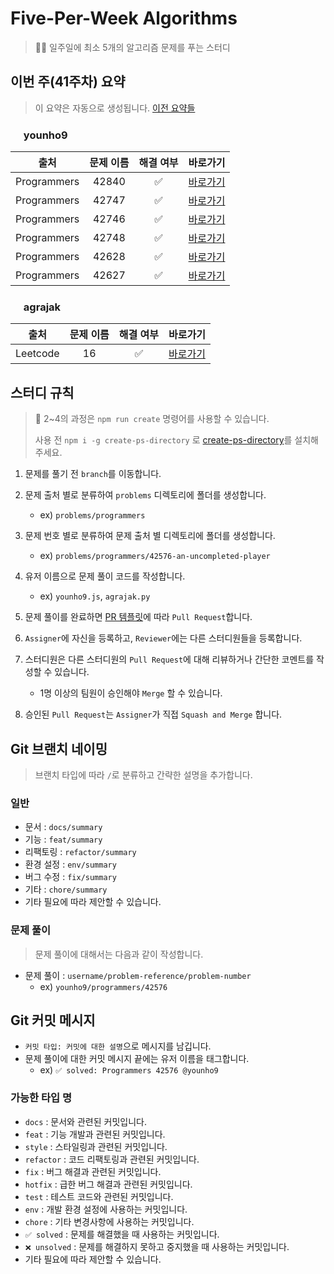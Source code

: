 # Five-Per-Week Algorithms

> 👨‍💻 일주일에 최소 5개의 알고리즘 문제를 푸는 스터디

<!-- Summary Start -->
## 이번 주(41주차) 요약
> 이 요약은 자동으로 생성됩니다.
[이전 요약들](https://github.com/five-per-week/algorithms/blob/master/LOG.md)

### <img src="https://avatars2.githubusercontent.com/u/48426991?v=4" height="17px" width="17px"> younho9
| 출처 | 문제 이름 | 해결 여부 | 바로가기 |
| :---: | :---: | :---: | :---: |
| Programmers | 42840  | ✅ | [바로가기](https://github.com/five-per-week/algorithms/pull/42) |
| Programmers | 42747  | ✅ | [바로가기](https://github.com/five-per-week/algorithms/pull/41) |
| Programmers | 42746  | ✅ | [바로가기](https://github.com/five-per-week/algorithms/pull/40) |
| Programmers | 42748  | ✅ | [바로가기](https://github.com/five-per-week/algorithms/pull/38) |
| Programmers | 42628  | ✅ | [바로가기](https://github.com/five-per-week/algorithms/pull/36) |
| Programmers | 42627  | ✅ | [바로가기](https://github.com/five-per-week/algorithms/pull/35) |



### <img src="https://avatars2.githubusercontent.com/u/16265376?v=4" height="17px" width="17px"> agrajak
| 출처 | 문제 이름 | 해결 여부 | 바로가기 |
| :---: | :---: | :---: | :---: |
| Leetcode | 16  | ✅ | [바로가기](https://github.com/five-per-week/algorithms/pull/39) |

<!-- Summary End -->

## 스터디 규칙

>📌 2~4의 과정은 `npm run create` 명령어를 사용할 수 있습니다. 
> 
> 사용 전 `npm i -g create-ps-directory` 로 [create-ps-directory](https://github.com/younho9/create-ps-directory)를 설치해주세요.

1.  문제를 풀기 전 `branch`를 이동합니다.

2.  문제 출처 별로 분류하여 `problems` 디렉토리에 폴더를 생성합니다.

    -   ex) `problems/programmers`

3.  문제 번호 별로 분류하여 문제 출처 별 디렉토리에 폴더를 생성합니다.

    -   ex) `problems/programmers/42576-an-uncompleted-player`

4.  유저 이름으로 문제 풀이 코드를 작성합니다.

    -   ex) `younho9.js`, `agrajak.py`

5.  문제 풀이를 완료하면 [PR 템플릿](https://github.com/five-per-week/algorithms/blob/master/.github/PULL_REQUEST_TEMPLATE.md)에 따라 `Pull Request`합니다.

6.  `Assigner`에 자신을 등록하고, `Reviewer`에는 다른 스터디원들을 등록합니다.

7.  스터디원은 다른 스터디원의 `Pull Request`에 대해 리뷰하거나 간단한 코멘트를 작성할 수 있습니다.

    -   1명 이상의 팀원이 승인해야 `Merge` 할 수 있습니다.

8.  승인된 `Pull Request`는 `Assigner`가 직접 `Squash and Merge` 합니다.

## Git 브랜치 네이밍

> 브랜치 타입에 따라 `/`로 분류하고 간략한 설명을 추가합니다.

### 일반

-   문서 : `docs/summary`
-   기능 : `feat/summary`
-   리팩토링 : `refactor/summary`
-   환경 설정 : `env/summary`
-   버그 수정 : `fix/summary`
-   기타 : `chore/summary`
-   기타 필요에 따라 제안할 수 있습니다.

### 문제 풀이

> 문제 풀이에 대해서는 다음과 같이 작성합니다.

-   문제 풀이 : `username/problem-reference/problem-number`
    -   ex) `younho9/programmers/42576`

## Git 커밋 메시지

-   `커밋 타입: 커밋에 대한 설명`으로 메시지를 남깁니다.
-   문제 풀이에 대한 커밋 메시지 끝에는 유저 이름을 태그합니다.
    -   ex) `✅ solved: Programmers 42576 @younho9`

### 가능한 타입 명

-   `docs` : 문서와 관련된 커밋입니다.
-   `feat` : 기능 개발과 관련된 커밋입니다.
-   `style` : 스타일링과 관련된 커밋입니다.
-   `refactor` : 코드 리팩토링과 관련된 커밋입니다.
-   `fix` : 버그 해결과 관련된 커밋입니다.
-   `hotfix` : 급한 버그 해결과 관련된 커밋입니다.
-   `test` : 테스트 코드와 관련된 커밋입니다.
-   `env` : 개발 환경 설정에 사용하는 커밋입니다.
-   `chore` : 기타 변경사항에 사용하는 커밋입니다.
-   `✅ solved` : 문제를 해결했을 때 사용하는 커밋입니다.
-   `❌ unsolved` : 문제를 해결하지 못하고 중지했을 때 사용하는 커밋입니다.
-   기타 필요에 따라 제안할 수 있습니다.
